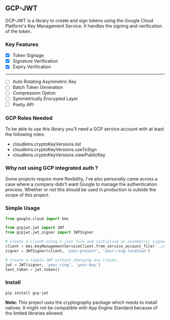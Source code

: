 ## GCP-JWT
GCP-JWT is a library to create and sign tokens using the Google Cloud 
Platform's Key Management Service. It handles the signing and verification
of the token.

### Key Features
* [x] Token Signage
* [x] Signature Verification
* [x] Expiry Verification
---
* [ ] Auto Rotating Asymmetric Key
* [ ] Batch Token Generation
* [ ] Compression Option
* [ ] Symmetrically Encrypted Layer
* [ ] Pretty API

### GCP Roles Needed
To be able to use this library you'll need a GCP service account with at
least the following roles:
* cloudkms.cryptoKeyVersions.list
* cloudkms.cryptoKeyVersions.useToSign
* cloudkms.cryptoKeyVersions.viewPublicKey

### Why not using GCP integrated auth ?
Some projects require more flexibility, I've also personally came
across a case where a company didn't want Google to manage the
authentication process. Whether or not this should be used in production
is outside the scope of this project.

### Simple Usage
```python
from google.cloud import kms

from gcpjwt.jwt import JWT
from gcpjwt.jwt_signer import JWTSigner

# Create a client using a json file and initialise an asymmetric signer.
client = kms.KeyManagementServiceClient.from_service_account_file('../resources/google.json')
signer = JWTSigner(client, 'your-project', 'your-ring-location')

# Create a simple JWT without changing any claims.
jwt = JWT(signer, 'your-ring', 'your-key')
text_token = jwt.token()
```

### Install
``pip install gcp-jwt``

**Note:** This project uses the cryptography package which needs to install natives. It
might not be compatible with App Engine Standard because of the limited libraries allowed.